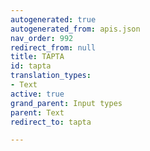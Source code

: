 ```yaml
---
autogenerated: true
autogenerated_from: apis.json
nav_order: 992
redirect_from: null
title: TAPTA
id: tapta
translation_types:
- Text
active: true
grand_parent: Input types
parent: Text
redirect_to: tapta

---
```


